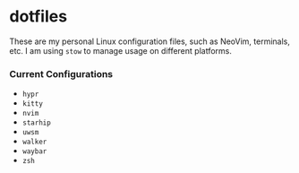 # dotfiles

These are my personal Linux configuration files, such as NeoVim, terminals, etc. I am using `stow` to manage usage on different platforms.

### Current Configurations

- `hypr`
- `kitty`
- `nvim`
- `starhip`
- `uwsm`
- `walker`
- `waybar`
- `zsh`
